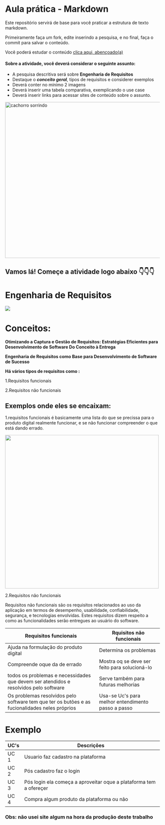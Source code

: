 # Aula prática - Markdown

Este repositório servirá de base para você praticar a estrutura de texto markdown. 

Primeiramente faça um fork, edite inserindo a pesquisa, e no final, faça o commit para salvar o conteúdo.

Você poderá estudar o conteúdo [clica aqui, abençoado(a)](https://docs.pipz.com/central-de-ajuda/learning-center/guia-basico-de-markdown#open)

#### Sobre a atividade, você deverá considerar o seguinte assunto:

- A pesquisa descritiva será sobre **Engenharia de Requisitos**
- Destaque o **_conceito geral_**, tipos de requisitos e considerer exemplos
- Deverá conter no mínimo 2 imagens
- Deverá inserir uma tabela comparativa, exemplicando o use case
- Deverá inserir links para acessar sites de conteúdo sobre o assunto.

<img src="https://www.patasdacasa.com.br/sites/default/files/styles/webp/public/noticias/2022/02/E-possivel-ver-um-cachorro-sorrindo-descubra-e-saiba-como-identificar.jpg.webp?itok=UYmPTLUx" alt="cachorro sorrindo" width="508px">


## Vamos lá! Começe a atividade logo abaixo 👇👇👇
<h1>Engenharia de Requisitos</h1>
<img src="https://cdn-icons-png.flaticon.com/512/4370/4370758.png" "width="400px">
<paragrafh>
   <h1> Conceitos:</h1>
</paragrafh>
 

**Otimizando a Captura e Gestão de Requisitos: Estratégias Eficientes para Desenvolvimento de Software Do Conceito à Entrega**

**Engenharia de Requisitos como Base para Desenvolvimento de Software de Sucesso**

**Há vários tipos de requisitos como :**

1.Requisitos funcionais

2.Requisitos não funcionais 
 
 **<h2>Exemplos onde eles se encaixam:</h2>**
1.requisitos funcionais é basicamente uma lista do que se precissa para o produto digital realmente funcionar, e se não funcionar compreender o que está dando errado.

<img src="https://hermes.dio.me/articles/cover/0bd41568-c8f0-4c7b-be81-110c470e499c.png" width="500px">

2.Requisitos não funcionais

Requisitos não funcionais são os requisitos relacionados ao uso da aplicação em termos de desempenho, usabilidade, confiabilidade, segurança, e tecnologias envolvidas. Estes requisitos dizem respeito a como as funcionalidades serão entregues ao usuário do software.

Requisitos funcionais| Rquisitos não funcionais
--------- | ------
Ajuda na formulação do produto digital | Determina os problemas 
Compreende oque da de errado |   Mostra oq se deve ser feito para solucioná-lo
 todos os problemas e necessidades que devem ser atendidos e resolvidos pelo software  | Serve também para futuras melhorias
Os problemas resolvidos pelo software tem que ter os butões e  as fucionalidades neles próprios | Usa-se Uc's para melhor entendimento passo a passo

<h1>Exemplo</h1>
 

UC's  | Descrições
--------- | ------
UC 1 | Usuario faz cadastro na plataforma
UC 2 | Pós cadastro faz o login
UC 3 | Pós login ela começa a aproveitar oque a plataforma tem a ofereçer 
UC 4 | Compra algum produto da plataforma ou não 

<h3>Obs: não usei site algum na hora da produção deste trabalho</h3>
